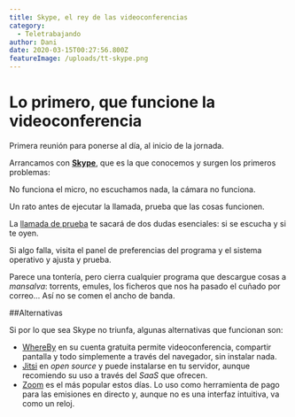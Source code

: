 ```yaml
---
title: Skype, el rey de las videoconferencias
category:
  - Teletrabajando
author: Dani
date: 2020-03-15T00:27:56.800Z
featureImage: /uploads/tt-skype.png
---
```


# Lo primero, que funcione la videoconferencia

Primera reunión para ponerse al día, al inicio de la jornada.

Arrancamos con **[Skype](https://skype.com)**, que es la que conocemos y surgen los primeros problemas:

No funciona el micro, no escuchamos nada, la cámara no funciona.

Un rato antes de ejecutar la llamada, prueba que las cosas funcionen. 

La [llamada de prueba](https://support.skype.com/es/faq/FA265/como-probar-el-sonido-funciona-en-skype-hacer-una-llamada-de-prueba-de-eco) te sacará de dos dudas esenciales: si se escucha y si te oyen.

Si algo falla, visita el panel de preferencias del programa y el sistema operativo y ajusta y prueba. 

Parece una tontería, pero cierra cualquier programa que descargue cosas a *mansalva*: torrents, emules, los ficheros que nos ha pasado el cuñado por correo... Así no se comen el ancho de banda.



##Alternativas

Si por lo que sea Skype no triunfa, algunas alternativas que funcionan son:

- [WhereBy](https://whereby.com/) en su cuenta gratuita permite videoconferencia, compartir pantalla y todo simplemente a través del navegador, sin instalar nada.
- [Jitsi](https://meet.jit.si/) en *open source* y puede instalarse en tu servidor, aunque recomiendo su uso a través del *SaaS* que ofrecen.
- [Zoom](https://zoom.us) es el más popular estos días. Lo uso como herramienta de pago para las emisiones en directo y, aunque no es una interfaz intuitiva, va como un reloj.



